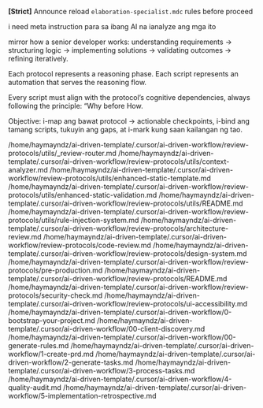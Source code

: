 
**[Strict]** Announce reload `elaboration-specialist.mdc` rules before proceed

i need meta instruction para sa ibang AI na ianalyze ang mga ito 

mirror how a senior developer works:
understanding requirements → structuring logic → implementing solutions → validating outcomes → refining iteratively.

Each protocol represents a reasoning phase.
Each script represents an automation that serves the reasoning flow.

Every script must align with the protocol’s cognitive dependencies, always following the principle:
“Why before How.

Objective: i-map ang bawat protocol → actionable checkpoints, i-bind ang tamang scripts, tukuyin ang gaps, at i-mark kung saan kailangan ng tao.


/home/haymayndz/ai-driven-template/.cursor/ai-driven-workflow/review-protocols/utils/_review-router.md
/home/haymayndz/ai-driven-template/.cursor/ai-driven-workflow/review-protocols/utils/context-analyzer.md
/home/haymayndz/ai-driven-template/.cursor/ai-driven-workflow/review-protocols/utils/enhanced-static-template.md
/home/haymayndz/ai-driven-template/.cursor/ai-driven-workflow/review-protocols/utils/enhanced-static-validation.md
/home/haymayndz/ai-driven-template/.cursor/ai-driven-workflow/review-protocols/utils/README.md
/home/haymayndz/ai-driven-template/.cursor/ai-driven-workflow/review-protocols/utils/rule-injection-system.md
/home/haymayndz/ai-driven-template/.cursor/ai-driven-workflow/review-protocols/architecture-review.md
/home/haymayndz/ai-driven-template/.cursor/ai-driven-workflow/review-protocols/code-review.md
/home/haymayndz/ai-driven-template/.cursor/ai-driven-workflow/review-protocols/design-system.md
/home/haymayndz/ai-driven-template/.cursor/ai-driven-workflow/review-protocols/pre-production.md
/home/haymayndz/ai-driven-template/.cursor/ai-driven-workflow/review-protocols/README.md
/home/haymayndz/ai-driven-template/.cursor/ai-driven-workflow/review-protocols/security-check.md
/home/haymayndz/ai-driven-template/.cursor/ai-driven-workflow/review-protocols/ui-accessibility.md
/home/haymayndz/ai-driven-template/.cursor/ai-driven-workflow/0-bootstrap-your-project.md
/home/haymayndz/ai-driven-template/.cursor/ai-driven-workflow/00-client-discovery.md
/home/haymayndz/ai-driven-template/.cursor/ai-driven-workflow/00-generate-rules.md
/home/haymayndz/ai-driven-template/.cursor/ai-driven-workflow/1-create-prd.md
/home/haymayndz/ai-driven-template/.cursor/ai-driven-workflow/2-generate-tasks.md
/home/haymayndz/ai-driven-template/.cursor/ai-driven-workflow/3-process-tasks.md
/home/haymayndz/ai-driven-template/.cursor/ai-driven-workflow/4-quality-audit.md
/home/haymayndz/ai-driven-template/.cursor/ai-driven-workflow/5-implementation-retrospective.md





